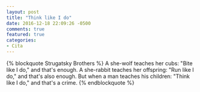 ```yaml
---
layout: post
title: "Think like I do"
date: 2016-12-18 22:09:26 -0500
comments: true
featured: true
categories:
- Cita
---
```


{% blockquote Strugatsky Brothers %}
A she-wolf teaches her cubs: "Bite like I do," and that's enough.
A she-rabbit teaches her offspring: "Run like I do," and that's also enough.
But when a man teaches his children: "Think like I do," and that's a crime.
{% endblockquote %}

